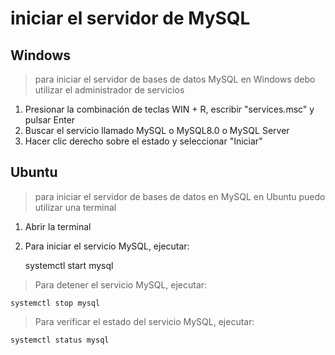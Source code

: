 # iniciar el servidor de MySQL

## Windows

> para iniciar el servidor de bases de datos MySQL en Windows 
> debo utilizar el administrador de servicios

1. Presionar la combinación de teclas WIN + R, escribir "services.msc" y pulsar Enter
2. Buscar el servicio llamado MySQL o MySQL8.0 o MySQL Server
3. Hacer clic derecho sobre el estado y seleccionar "Iniciar"

## Ubuntu

> para iniciar el servidor de bases de datos en MySQL en Ubuntu puedo utilizar una terminal

1. Abrir la terminal
2. Para iniciar el servicio MySQL, ejecutar:
 

      systemctl start mysql  


> Para detener el servicio MySQL, ejecutar:

    systemctl stop mysql  


> Para verificar el estado del servicio MySQL, ejecutar:

    systemctl status mysql  

